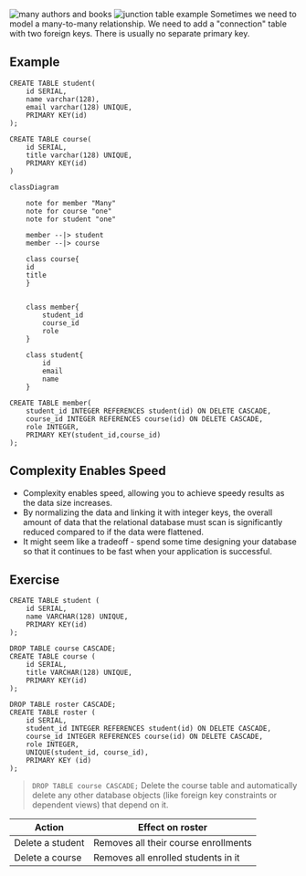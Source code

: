 ![many authors and books](https://upload.wikimedia.org/wikipedia/commons/thumb/c/c4/CPT-Databases-ManytoMany.svg/500px-CPT-Databases-ManytoMany.svg.png)
![junction table example](https://upload.wikimedia.org/wikipedia/commons/thumb/0/02/Databases-ManyToManyWJunction.jpg/500px-Databases-ManyToManyWJunction.jpg)
Sometimes we need to model a many-to-many relationship.
We need to add a "connection" table with two foreign keys.
There is usually no separate primary key.

## Example
```postgresql
CREATE TABLE student(
	id SERIAL,
	name varchar(128),
	email varchar(128) UNIQUE,
	PRIMARY KEY(id)
);

CREATE TABLE course(
	id SERIAL,
	title varchar(128) UNIQUE,
	PRIMARY KEY(id)
)

```

```mermaid
classDiagram

	note for member "Many"
	note for course "one"
	note for student "one"
	
	member --|> student
	member --|> course

	class course{
	id
	title
	}

	
	class member{
		student_id
		course_id
		role
	}
	
	class student{
		id
		email
		name
	}

```

```postgresql
CREATE TABLE member(
	student_id INTEGER REFERENCES student(id) ON DELETE CASCADE,
	course_id INTEGER REFERENCES course(id) ON DELETE CASCADE,
	role INTEGER,
	PRIMARY KEY(student_id,course_id)
);
```
## Complexity Enables Speed
- Complexity enables speed, allowing you to achieve speedy results as the data size increases.
- By normalizing the data and linking it with integer keys, the overall amount of data that the relational database must scan is significantly reduced compared to if the data were flattened.
- It might seem like a tradeoff - spend some time designing your database so that it continues to be fast when your application is successful.

## Exercise 
```postgresql
CREATE TABLE student (
    id SERIAL,
    name VARCHAR(128) UNIQUE,
    PRIMARY KEY(id)
);

DROP TABLE course CASCADE;
CREATE TABLE course (
    id SERIAL,
    title VARCHAR(128) UNIQUE,
    PRIMARY KEY(id)
);

DROP TABLE roster CASCADE;
CREATE TABLE roster (
    id SERIAL,
    student_id INTEGER REFERENCES student(id) ON DELETE CASCADE,
    course_id INTEGER REFERENCES course(id) ON DELETE CASCADE,
    role INTEGER,
    UNIQUE(student_id, course_id),
    PRIMARY KEY (id)
);
```

> `DROP TABLE course CASCADE;` Delete the course table and automatically delete any other database objects (like foreign key constraints or dependent views) that depend on it.

| Action           | Effect on roster                     |
| ---------------- | ------------------------------------ |
| Delete a student | Removes all their course enrollments |
| Delete a course  | Removes all enrolled students in it  |
